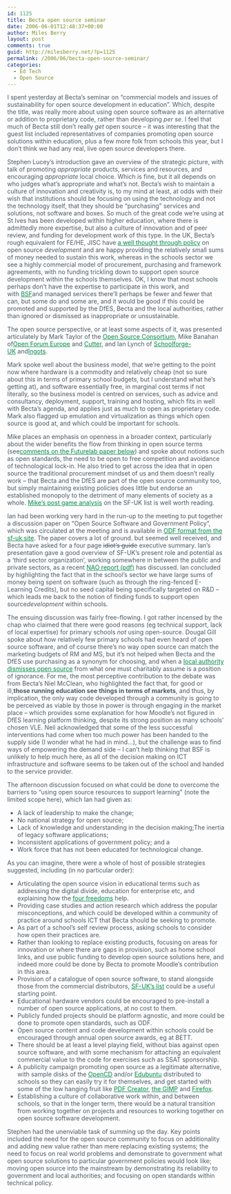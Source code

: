 ```yaml
---
id: 1125
title: Becta open source seminar
date: 2006-06-01T12:48:37+00:00
author: Miles Berry
layout: post 
comments: true
guid: http://milesberry.net/?p=1125
permalink: /2006/06/becta-open-source-seminar/
categories:
  - Ed Tech
  - Open Source
---
```

<p style="color: #495865;">
  I spent yesterday at Becta&#8217;s seminar on &#8220;commercial models and issues of sustainability for open source development in education&#8221;. Which, despite the title, was really more about using open source software as an alternative or addition to proprietary code, rather than developing <em>per se</em>. I feel that much of Becta still don&#8217;t really <em>get</em> open source &#8211; it was interesting that the guest list included representatives of companies promoting open source solutions within education, plus a few more folk from schools this year, but I don&#8217;t think we had any real, live open source developers there.
</p>

<p style="color: #495865;">
  Stephen Lucey&#8217;s introduction gave an overview of the strategic picture, with talk of promoting <em>appropriate</em> products, services and resources, and encouraging <em>appropriate</em> local choice. Which is fine, but it all depends on who judges what&#8217;s appropriate and what&#8217;s not. Becta&#8217;s wish to maintain a culture of innovation and creativity is, to my mind at least, at odds with their wish that institutions should be focusing on using the technology and not the technology itself, that they should be &#8220;purchasing&#8221; services and solutions, not software and boxes. So much of the great code we&#8217;re using at St Ives has been developed within higher education, where there is admittedly more expertise, but also a culture of innovation and of peer review, and funding for development work of this type. In the UK, Becta&#8217;s rough equivalent for FE/HE, JISC have <a style="color: #008947;" href="http://web.archive.org/web/20060612213500/http://www.jisc.ac.uk/index.cfm?name=about_opensourcepolicy">a well thought through policy</a> on open source <em>development</em> and are happy providing the relatively small sums of money needed to sustain this work, whereas in the schools sector we see a highly commercial model of procurement, purchasing and framework agreements, with no funding trickling down to support open source development within the schools themselves. OK, I know that most schools perhaps don&#8217;t have the expertise to participate in this work, and with <a style="color: #008947;" href="http://web.archive.org/web/20060612213500/http://www.bsf.gov.uk/">BSF</a>and managed services there&#8217;ll perhaps be fewer and fewer that can, but some do and some are, and it would be good if this could be promoted and supported by the DfES, Becta and the local authorities, rather than ignored or dismissed as inappropriate or unsustainable.
</p>

<p style="color: #495865;">
  The open source perspective, or at least some aspects of it, was presented articulately by Mark Taylor of the <a style="color: #008947;" href="http://web.archive.org/web/20060612213500/http://www.opensourceconsortium.org/">Open Source Consortium</a>, Mike Banahan of<a style="color: #008947;" href="http://web.archive.org/web/20060612213500/http://www.openforumeurope.org/">Open Forum Europe</a> and <a style="color: #008947;" href="http://web.archive.org/web/20060612213500/http://www.cutterproject.co.uk/">Cutter</a>, and Ian Lynch of <a style="color: #008947;" href="http://web.archive.org/web/20060612213500/http://www.schoolforge.org.uk/index.php/Main_Page">Schoolforge-UK</a> and<a style="color: #008947;" href="http://web.archive.org/web/20060612213500/http://www.theingots.org/">Ingots</a>.
</p>

<p style="color: #495865;">
  Mark spoke well about the business model, that we&#8217;re getting to the point now where hardware is a commodity and relatively cheap (not so sure about this in terms of primary school budgets, but I understand what he&#8217;s getting at), and software essentially free, in marginal cost terms if not literally, so the business model is centred on services, such as advice and consultancy, deployment, support, training and hosting, which fits in well with Becta&#8217;s agenda, and applies just as much to open as proprietary code. Mark also flagged up emulation and virtualization as things which open source is good at, and which could be important for schools.
</p>

<p style="color: #495865;">
  Mike places an emphasis on openness in a broader context, particularly about the wider benefits the flow from thinking in open source terms (see<a style="color: #008947;" href="http://web.archive.org/web/20060612213500/http://elgg.net/mberry/weblog/12425.html">comments on the Futurelab paper below</a>) and spoke about notions such as open standards, the need to be open to free competition and avoidance of technological lock-in. He also tried to get across the idea that in open source the traditional procurement mindset of us and them doesn&#8217;t really work &#8211; that Becta and the DfES are part of the open source community too, but simply maintaining existing policies does little but endorse an established monopoly to the detriment of many elements of society as a whole. <a style="color: #008947;" title="http://groups.google.co.uk/group/sf-uk-discuss/tree/browse_frm/thread/a6b2ad01b59467c5/f488cb4aa360e0aa?rnum=1&_done=%2Fgroup%2Fsf-uk-discuss%2Fbrowse_frm%2Fthread%2Fa6b2ad01b59467c5%2Ff488cb4aa360e0aa%3Ftvc%3D1%26#doc_0eb778b0a43ce619" href="http://web.archive.org/web/20060612213500/http://groups.google.co.uk/group/sf-uk-discuss/tree/browse_frm/thread/a6b2ad01b59467c5/f488cb4aa360e0aa?rnum=1&_done=%2Fgroup%2Fsf-uk-discuss%2Fbrowse_frm%2Fthread%2Fa6b2ad01b59467c5%2Ff488cb4aa360e0aa%3Ftvc%3D1%26#doc_0eb778b0a43ce619">Mike&#8217;s post game analysis</a> on the SF-UK list is well worth reading.
</p>

<p style="color: #495865;">
  Ian had been working very hard in the run-up to the meeting to put together a discussion paper on &#8220;Open Source Software and Government Policy&#8221;, which was circulated at the meeting and is available in <a style="color: #008947;" href="http://web.archive.org/web/20060612213500/http://www.schoolforge.org.uk/index.php/Becta_meeting_at_Coventry_Technocentre%2C_31st_May_2006">ODF format from the sf-uk site</a>. The paper covers a lot of ground. but seemed well received, and Becta have asked for a four page <span style="text-decoration: line-through;">idiot&#8217;s guide</span> executive summary. Ian&#8217;s presentation gave a good overview of SF-UK&#8217;s present role and potential as a &#8216;third sector organization&#8217;, working somewhere in between the public and private sectors, as a recent <a style="color: #008947;" href="http://web.archive.org/web/20060612213500/http://www.nao.org.uk/publications/nao_reports/05-06/050675.pdf">NAO report (pdf)</a> has discussed. Ian concluded by highlighting the fact that in the school&#8217;s sector we have large sums of money being spent on software (such as through the ring-fenced E-Learning Credits), but no seed capital being specifically targeted on R&D &#8211; which leads me back to the notion of finding funds to support open source<em>development</em> within schools.
</p>

<p style="color: #495865;">
  The ensuing discussion was fairly free-flowing. I got rather incensed by the chap who claimed that there were good reasons (eg technical support, lack of local expertise) for primary schools <em>not</em> using open-source. Dougal Gill spoke about how relatively few primary schools had even heard of open source software, and of course there&#8217;s no way open source can match the marketing budgets of RM and MS, but it&#8217;s not helped when Becta and the DfES use purchasing as a synonym for choosing, and when a <a style="color: #008947;" href="http://web.archive.org/web/20060612213500/http://elgg.net/mberry/weblog/15073.html">local authority dismisses open source</a> from what one must charitably assume is a position of ignorance. For me, the most perceptive contribution to the debate was from Becta&#8217;s Niel McClean, who highlighted the fact that, for good or ill,<strong>those running education see things in terms of markets</strong>, and thus, by implication, the only way code developed through a community is going to be perceived as viable by those in power is through engaging in the market place &#8211; which provides some explanation for how Moodle&#8217;s not figured in DfES learning platform thinking, despite its strong position as many schools&#8217; chosen VLE. Neil acknowledged that some of the less successful interventions had come when too much power has been handed to the supply side (I wonder what he had in mind&#8230;), but the challenge was to find ways of empowering the demand side &#8211; I can&#8217;t help thinking that BSF is unlikely to help much here, as all of the decision making on ICT infrastructure and software seems to be taken out of the school and handed to the service provider.
</p>

<p style="color: #495865;">
  The afternoon discussion focused on what could be done to overcome the barriers to &#8220;using open source resources to support learning&#8221; (note the limited scope here), which Ian had given as:
</p>

<ul style="color: #495865;">
  <li>
    A lack of leadership to make the change;
  </li>
  <li>
    No national strategy for open source;
  </li>
  <li>
    Lack of knowledge and understanding in the decision making;The inertia of legacy software applications;
  </li>
  <li>
    Inconsistent applications of government policy; and a
  </li>
  <li>
    Work force that has not been educated for technological change.
  </li>
</ul>

<p style="color: #495865;">
  As you can imagine, there were a whole of host of possible strategies suggested, including (in no particular order):
</p>

<ul style="color: #495865;">
  <li>
    Articulating the open source vision in educational terms such as addressing the digital divide, education for enterprise etc, and explaining how the <a style="color: #008947;" href="http://web.archive.org/web/20060612213500/http://www.gnu.org/philosophy/free-sw.html">four freedoms</a> help.
  </li>
  <li>
    Providing case studies and action research which address the popular misconceptions, and which could be developed within a community of practice around schools ICT that Becta should be seeking to promote.
  </li>
  <li>
    As part of a school&#8217;s self review process, asking schools to consider how open their practices are.
  </li>
  <li>
    Rather than looking to replace existing products, focusing on areas for innovation or where there are gaps in provision, such as home school links, and use public funding to develop open source solutions here, and indeed more could be done by Becta to promote Moodle&#8217;s contribution in this area.
  </li>
  <li>
    Provision of a catalogue of open source software, to stand alongside those from the commercial distributors, <a style="color: #008947;" href="http://web.archive.org/web/20060612213500/http://www.schoolforge.org.uk/index.php/Free%2C_Libre_and_Open_Source_Software_solutions_for_Education">SF-UK&#8217;s list</a> could be a useful starting point.
  </li>
  <li>
    Educational hardware vendors could be encouraged to pre-install a number of open source applications, at no cost to them.
  </li>
  <li>
    Publicly funded projects should be platform agnostic, and more could be done to promote open standards, such as ODF.
  </li>
  <li>
    Open source content and code development within schools could be encouraged through annual open source awards, eg at BETT.
  </li>
  <li>
    There should be at least a level playing field, without bias against open source software, and with some mechanism for attaching an equivalent commercial value to the code for exercises such as SSAT sponsorship.
  </li>
  <li>
    A publicity campaign promoting open source as a legitimate alternative, with sample disks of the <a style="color: #008947;" href="http://web.archive.org/web/20060612213500/http://www.theopencd.org/">OpenCD</a> and/or <a style="color: #008947;" href="http://web.archive.org/web/20060612213500/http://www.edubuntu.org/">Edubuntu</a> distributed to schools so they can easily try it for themselves, and get started with some of the low hanging fruit like <a style="color: #008947;" href="http://web.archive.org/web/20060612213500/http://sourceforge.net/projects/pdfcreator/">PDF Creator</a>, <a style="color: #008947;" href="http://web.archive.org/web/20060612213500/http://www.gimp.org/">the GIMP</a> and <a style="color: #008947;" href="http://web.archive.org/web/20060612213500/http://www.mozilla.com/firefox/">Firefox</a>.
  </li>
  <li>
    Establishing a culture of collaborative work within, and between schools, so that in the longer term, there would be a natural transition from working together on projects and resources to working together on open source software development.
  </li>
</ul>

<p style="color: #495865;">
  Stephen had the unenviable task of summing up the day. Key points included the need for the open source community to focus on additionality and adding new value rather than mere replacing existing systems; the need to focus on real world problems and demonstrate to government what open source solutions to particular government policies would look like; moving open source into the mainstream by demonstrating its reliability to government and local authorities; and focusing on open standards within technical policy.
</p>